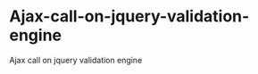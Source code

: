 Ajax-call-on-jquery-validation-engine
=====================================

Ajax call on jquery validation engine
